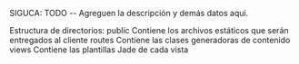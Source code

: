 SIGUCA: TODO -- Agreguen la descripción y demás datos aqui.

Estructura de directorios:
	public
		Contiene los archivos estáticos que serán entregados al cliente
	routes
		Contiene las clases generadoras de contenido
	views
		Contiene las plantillas Jade de cada vista

